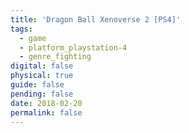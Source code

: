 ```yaml
---
title: 'Dragon Ball Xenoverse 2 [PS4]'
tags:
  - game
  - platform_playstation-4
  - genre_fighting
digital: false
physical: true
guide: false
pending: false
date: 2018-02-20
permalink: false
---
```

